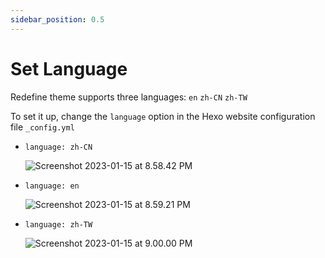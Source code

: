 ```yaml
---
sidebar_position: 0.5
---
```


# Set Language

Redefine theme supports three languages: `en` `zh-CN` `zh-TW`

To set it up, change the `language` option in the Hexo website configuration file `_config.yml`

- `language: zh-CN`

   ![Screenshot 2023-01-15 at 8.58.42 PM](https://evan.beee.top/img/2023/01/15/1389449bbc81db402825d21d5a9c1967.png)

- `language: en`

   ![Screenshot 2023-01-15 at 8.59.21 PM](https://evan.beee.top/img/2023/01/15/e9b4d19bd6104a8c40b0737d94e913d8.png)

- `language: zh-TW`

   ![Screenshot 2023-01-15 at 9.00.00 PM](https://evan.beee.top/img/2023/01/15/77933a4bd8e669ccdea4e5ba16071c8e.png)
